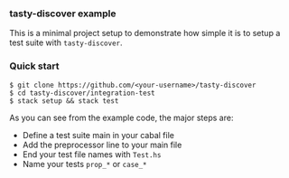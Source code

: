 ### tasty-discover example

This is a minimal project setup to demonstrate how simple it is to setup a test
suite with `tasty-discover`.

### Quick start

```
$ git clone https://github.com/<your-username>/tasty-discover
$ cd tasty-discover/integration-test
$ stack setup && stack test
```

As you can see from the example code, the major steps are:

  - Define a test suite main in your cabal file
  - Add the preprocessor line to your main file
  - End your test file names with `Test.hs`
  - Name your tests `prop_*` or `case_*`

[rootreadme]: https://github.com/lwm/tasty-discover/blob/master/README.md
